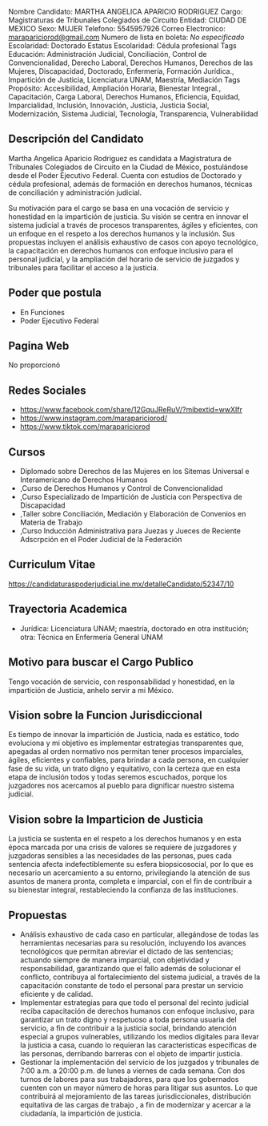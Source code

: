 Nombre Candidato: MARTHA ANGELICA APARICIO RODRIGUEZ
Cargo: Magistraturas de Tribunales Colegiados de Circuito
Entidad: CIUDAD DE MEXICO
Sexo: MUJER
Telefono: 5545957926
Correo Electronico: marapariciorod@gmail.com
Numero de lista en boleta: *No especificado*
Escolaridad: Doctorado
Estatus Escolaridad: Cédula profesional
Tags Educación: Administración Judicial, Conciliación, Control de Convencionalidad, Derecho Laboral, Derechos Humanos, Derechos de las Mujeres, Discapacidad, Doctorado, Enfermería, Formación Jurídica., Impartición de Justicia, Licenciatura UNAM, Maestría, Mediación
Tags Propósito: Accesibilidad, Ampliación Horaria, Bienestar Integral., Capacitación, Carga Laboral, Derechos Humanos, Eficiencia, Equidad, Imparcialidad, Inclusión, Innovación, Justicia, Justicia Social, Modernización, Sistema Judicial, Tecnología, Transparencia, Vulnerabilidad


## Descripción del Candidato 

Martha Angelica Aparicio Rodriguez es candidata a Magistratura de Tribunales Colegiados de Circuito en la Ciudad de México, postulándose desde el Poder Ejecutivo Federal. Cuenta con estudios de Doctorado y cédula profesional, además de formación en derechos humanos, técnicas de conciliación y administración judicial.

Su motivación para el cargo se basa en una vocación de servicio y honestidad en la impartición de justicia.  Su visión se centra en innovar el sistema judicial a través de procesos transparentes, ágiles y eficientes, con un enfoque en el respeto a los derechos humanos y la inclusión. Sus propuestas incluyen el análisis exhaustivo de casos con apoyo tecnológico, la capacitación en derechos humanos con enfoque inclusivo para el personal judicial, y la ampliación del horario de servicio de juzgados y tribunales para facilitar el acceso a la justicia.


## Poder que postula

- En Funciones
- Poder Ejecutivo Federal


## Pagina Web

No proporcionó


## Redes Sociales

- https://www.facebook.com/share/12GquJReRuV/?mibextid=wwXIfr
- https://www.instagram.com/marapariciorod/
- https://www.tiktok.com/marapariciorod


## Cursos

- Diplomado sobre Derechos de las Mujeres en los Sitemas Universal e Interamericano de Derechos Humanos
- ,Curso de Derechos Humanos y Control de Convencionalidad
- ,Curso Especializado de Impartición de Justicia con Perspectiva de Discapacidad
- ,Taller sobre Conciliación, Mediación y Elaboración de Convenios en Materia de Trabajo
- ,Curso Inducción Administrativa para Juezas y Jueces de Reciente Adscrpción en el Poder Judicial de la Federación


## Curriculum Vitae

https://candidaturaspoderjudicial.ine.mx/detalleCandidato/52347/10


## Trayectoria Academica

- Jurídica: Licenciatura UNAM; maestría, doctorado en otra institución; otra: Técnica en Enfermería General UNAM


## Motivo para buscar el Cargo Publico

Tengo vocación de servicio, con responsabilidad y honestidad, en la impartición de Justicia, anhelo servir a mi México.


## Vision sobre la Funcion Jurisdiccional

Es tiempo de innovar la impartición de Justicia, nada es estático, todo evoluciona y mi objetivo es implementar estrategias transparentes que, apegadas al orden normativo nos permitan tener procesos imparciales, ágiles, eficientes y confiables, para brindar a cada persona, en cualquier fase de su vida, un trato digno y equitativo, con la certeza que en esta etapa de inclusión todos y todas seremos escuchados, porque los juzgadores nos acercamos al pueblo para dignificar nuestro sistema judicial.


## Vision sobre la Imparticion de Justicia

La justicia se sustenta en el respeto a los derechos humanos y en esta época marcada por una crisis de valores se requiere de juzgadores y juzgadoras sensibles a las necesidades de las personas, pues cada sentencia afecta indefectiblemente su esfera biopsicosocial, por lo que es necesario un acercamiento a su entorno, privilegiando la atención de sus asuntos de manera pronta, completa e imparcial, con el fin de contribuir a su bienestar integral, restableciendo la confianza de las instituciones.


## Propuestas

- Análisis exhaustivo de cada caso en particular, allegándose de todas las herramientas necesarias para su resolución, incluyendo los avances tecnológicos que permitan abreviar el dictado de las sentencias; actuando siempre de manera imparcial, con objetividad y responsabilidad, garantizando que el fallo además de solucionar el conflicto, contribuya al fortalecimiento del sistema judicial, a través de la capacitación constante de todo el personal para prestar un servicio eficiente y de calidad.
- Implementar estrategias para que todo el personal del recinto judicial reciba capacitación de derechos humanos con enfoque inclusivo, para garantizar un trato digno y respetuoso a toda persona usuaria del servicio, a fin de contribuir a la justicia social, brindando atención especial a grupos vulnerables, utilizando los medios digitales para llevar la justicia a casa, cuando lo requieran las características específicas de las personas, derribando barreras con el objeto de impartir justicia.
- Gestionar la implementación del servicio de los juzgados y tribunales de 7:00 a.m. a 20:00 p.m. de lunes a viernes de cada semana. Con dos turnos de labores para sus trabajadores, para que los gobernados cuenten con un mayor número de horas para litigar sus asuntos. Lo que contribuirá al mejoramiento de las tareas jurisdiccionales, distribución equitativa de las cargas de trabajo , a fin de modernizar y acercar a la ciudadanía, la impartición de justicia.

